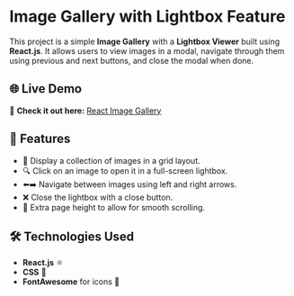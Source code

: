 # Image Gallery with Lightbox Feature

This project is a simple **Image Gallery** with a **Lightbox Viewer** built using **React.js**. It allows users to view images in a modal, navigate through them using previous and next buttons, and close the modal when done. 

## 🌐 Live Demo
🔗 **Check it out here:** [React Image Gallery](https://react-img-gallery-ten.vercel.app/)

## 📌 Features
- 📸 Display a collection of images in a grid layout.
- 🔍 Click on an image to open it in a full-screen lightbox.
- ⬅️➡️ Navigate between images using left and right arrows.
- ❌ Close the lightbox with a close button.
- 📜 Extra page height to allow for smooth scrolling.

## 🛠️ Technologies Used
- **React.js** ⚛️
- **CSS** 🎨
- **FontAwesome** for icons 🚀
